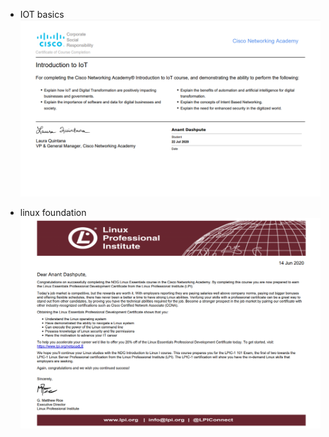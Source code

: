 
- IOT basics
![](https://github.com/DASHANANT/Certificates_Awarded/blob/main/Cisco/Anant%20Dashpute%20-%20IOT.png)

- linux foundation
![](https://github.com/DASHANANT/Certificates_Awarded/blob/main/Cisco/Anant%20Dashpute%20-%20Linux.png)
